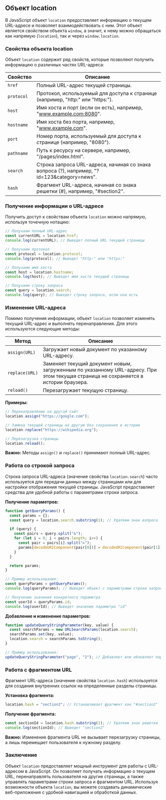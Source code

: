 ## Объект location

В JavaScript объект `location` предоставляет информацию о текущем URL-адресе и позволяет взаимодействовать с ним. Этот объект является свойством объекта `window`, а значит, к нему можно обращаться как напрямую (`location`), так и через `window.location`.

### Свойства объекта location

Объект `location` содержит ряд свойств, которые позволяют получить информацию о различных частях URL-адреса:

| Свойство | Описание |
|---|---|
| `href` | Полный URL-адрес текущей страницы. |
| `protocol` | Протокол, используемый для доступа к странице (например, "http:" или "https:"). |
| `host` | Имя хоста и порт (если он есть), например, "www.example.com:8080". |
| `hostname` | Имя хоста без порта, например, "www.example.com". |
| `port` | Номер порта, используемый для доступа к странице (например, "8080"). |
| `pathname` | Путь к ресурсу на сервере, например, "/pages/index.html". |
| `search` | Строка запроса URL-адреса, начиная со знака вопроса (?), например, "?id=123&category=news". |
| `hash` | Фрагмент URL-адреса, начиная со знака решетки (#), например, "#section2". |

### Получение информации о URL-адресе

Получить доступ к свойствам объекта `location` можно напрямую, используя точечную нотацию:

```javascript
// Получаем полный URL-адрес
const currentURL = location.href;
console.log(currentURL); // Выведет полный URL текущей страницы

// Получаем протокол
const protocol = location.protocol;
console.log(protocol); // Выведет "http:" или "https:"

// Получаем имя хоста
const host = location.hostname;
console.log(host); // Выведет имя хоста текущей страницы

// Получаем строку запроса
const query = location.search;
console.log(query); // Выведет строку запроса, если она есть
```

### Изменение URL-адреса

Помимо получения информации, объект `location` позволяет изменять текущий URL-адрес и выполнять перенаправления. Для этого используются следующие методы:

| Метод | Описание |
|---|---|
| `assign(URL)` | Загружает новый документ по указанному URL-адресу. |
| `replace(URL)` | Заменяет текущий документ новым, загруженным по указанному URL-адресу. При этом текущая страница не сохраняется в истории браузера. |
| `reload()` | Перезагружает текущую страницу. |

**Примеры:**

```javascript
// Перенаправление на другой сайт
location.assign("https://google.com");

// Замена текущей страницы на другую без сохранения в истории
location.replace("https://wikipedia.org");

// Перезагрузка страницы
location.reload();
```

**Важно:** Методы `assign()` и `replace()` принимают полный URL-адрес. 

### Работа со строкой запроса

Строка запроса URL-адреса (значение свойства `location.search`) часто используется для передачи данных между страницами или для настройки отображения текущей страницы. JavaScript предоставляет средства для удобной работы с параметрами строки запроса.

**Получение параметров:**

```javascript
function getQueryParams() {
  const params = {};
  const query = location.search.substring(1); // Удаляем знак вопроса

  if (query) {
    const pairs = query.split("&");
    for (let i = 0; i < pairs.length; i++) {
      const pair = pairs[i].split("=");
      params[decodeURIComponent(pair[0])] = decodeURIComponent(pair[1]);
    }
  }

  return params;
}

// Пример использования:
const queryParams = getQueryParams();
console.log(queryParams); // Выведет объект с параметрами строки запроса

// Получение значения конкретного параметра
const userId = queryParams.id;
console.log(userId); // Выведет значение параметра "id"
```

**Добавление и изменение параметров:**

```javascript
function updateQueryStringParameter(key, value) {
  const searchParams = new URLSearchParams(location.search);
  searchParams.set(key, value);
  location.search = searchParams.toString();
}

// Пример использования:
updateQueryStringParameter("page", "2"); // Добавляет или обновляет параметр "page"
```

### Работа с фрагментом URL

Фрагмент URL-адреса (значение свойства `location.hash`) используется для создания внутренних ссылок на определенные разделы страницы. 

**Установка фрагмента:**

```javascript
location.hash = "section2"; // Устанавливает фрагмент как "#section2"
```

**Получение фрагмента:**

```javascript
const sectionId = location.hash.substring(1); // Удаляем знак решетки
console.log(sectionId); // Выведет "section2"
```

**Важно:** Изменение фрагмента URL не вызывает перезагрузку страницы, а лишь перемещает пользователя к нужному разделу. 

### Заключение

Объект `location` предоставляет мощный инструмент для работы с URL-адресом в JavaScript. Он позволяет получать информацию о текущем URL, перенаправлять пользователя на другие страницы, а также управлять параметрами строки запроса и фрагментом URL. Используя возможности объекта `location`, вы можете создавать динамические веб-приложения с удобной навигацией и обработкой данных. 
